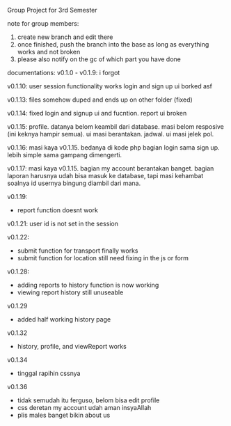 Group Project for 3rd Semester

note for group members:
1. create new branch and edit there
2. once finished, push the branch into the base as long as everything works and not broken
3. please also notify on the gc of which part you have done

documentations:
v0.1.0 - v0.1.9:
i forgot

v0.1.10:
user session functionality works
login and sign up ui borked asf

v0.1.13:
files somehow duped and ends up on other folder (fixed)

v0.1.14: fixed login and signup ui and fucntion. report ui broken

v0.1.15:
profile. datanya belom keambil dari database. masi belom resposive (ini keknya hampir semua). ui masi berantakan.
jadwal. ui masi jelek pol.


v0.1.16:
masi kaya v0.1.15. bedanya di kode php bagian login sama sign up. lebih simple sama gampang dimengerti.

v0.1.17:
masi kaya v0.1.15. bagian my account berantakan banget. bagian laporan harusnya udah bisa masuk ke database, tapi masi kehambat soalnya id usernya bingung diambil dari mana.

v0.1.19:
-  report function doesnt work

v0.1.21:
user id is not set in the session

v0.1.22:
- submit function for transport finally works
- submit function for location still need fixing in the js or form

v0.1.28:
- adding reports to history function is now working
- viewing report history still unuseable

v0.1.29
- added half working history page

v0.1.32
- history, profile, and viewReport works


v0.1.34
- tinggal rapihin cssnya

v0.1.36
- tidak semudah itu ferguso, belom bisa edit profile
- css deretan my account udah aman insyaAllah
- plis males banget bikin about us